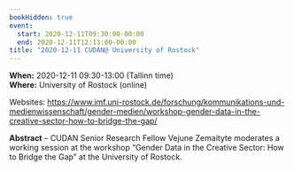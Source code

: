 ```yaml
---
bookHidden: true
event:
  start: 2020-12-11T09:30:00-00:00
  end: 2020-12-11T12:13:00-00:00
title: "2020-12-11 CUDAN@ University of Rostock"
---
```


**When:** 2020-12-11 09:30-13:00 (Tallinn time)  
**Where:** University of Rostock (online)   

Websites: https://www.imf.uni-rostock.de/forschung/kommunikations-und-medienwissenschaft/gender-medien/workshop-gender-data-in-the-creative-sector-how-to-bridge-the-gap/  

<!--more-->
**Abstract** – CUDAN Senior Research Fellow Vejune Zemaityte moderates a working session at the workshop “Gender Data in the Creative Sector: How to Bridge the Gap” at the University of Rostock.